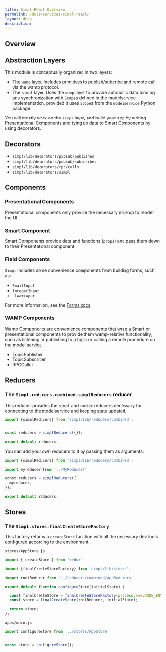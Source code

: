 ```yaml
---
title: Simpl-React Overview
permalink: /docs/services/simpl-react/
layout: docs
description:
---
```


## Overview

## Abstraction Layers

This module is conceptually organized in two layers:

* The `wamp` layer. Includes primitives to publish/subcribe and remote call via the wamp protocol.
* The `simpl` layer. Uses the `wamp` layer to provide automatic data binding ans synchronization with `Scope`s defined in the modelservice implementation, provided it uses `Scope`s from the `modelservice` Python package.

You will mostly work on the `simpl` layer, and build your app by writing Presentational Components and tying up data to Smart Components by using decorators.

## Decorators

* `simpl/lib/decorators/pubsub/publishes`
* `simpl/lib/decorators/pubsub/subscribes`
* `simpl/lib/decorators/rpc/calls`
* `simpl/lib/decorators/simpl`

## Components

### Presentational Components

Presentational components only provide the necessary markup to render the UI.

### Smart Component

Smart Components provide data and functions (`props`) and pass them down to their Presentational component.

### Field Components

`Simpl` includes some convenience components from building forms, such as:

* `EmailInput`
* `IntegerInput`
* `FloatInput`

For more information, see the [Forms docs](./forms/overview.md).

### WAMP Components

Wamp Components are convenience components that wrap a Smart or presentational components to provide them wamp-relative functionality, such as listening or publishing to a topic or calling a remote procedure on the model service

* TopicPublisher
* TopicSubscriber
* RPCCaller

## Reducers

### The `Simpl.reducers.combined.simplReducers` reducer

This reducer provides the `simpl` and `router` reducers necessary for connecting to the modelservice and keeping state updated.

```javascript
import {simplReducers} from 'simpl/lib/reducers/combined';


const reducers = simplReducers({});

export default reducers;
```

You can add your own reducers to it by passing them as arguments:

```javascript
import {simplReducers} from 'simpl/lib/reducers/combined';

import myreducer from '../MyReducers'

const reducers = simplReducers({
  myreducer,
});

export default reducers;
```

## Stores

### The `Simpl.stores.finalCreateStoreFactory`

This factory returns a `createStore` function with all the necessary devTools configured according to the environment.

``stores/AppStore.js``

```javascript
import { createStore } from 'redux'

import {finalCreateStoreFactory} from 'simpl/lib/stores';

import rootReducer from '../reducers/combined/appReducers'

export default function configureStore(initialState) {

  const finalCreateStore = finalCreateStoreFactory(process.env.NODE_ENV)
  const store = finalCreateStore(rootReducer, initialState);

  return store;
};
```

`apps/main.js`

```javascript
import configureStore from '../stores/AppStore'


const store = configureStore();
```
